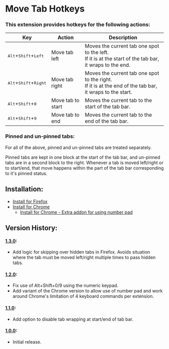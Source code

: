 # Move Tab Hotkeys

### This extension provides hotkeys for the following actions:

|Key|Action|Description|
|---|------|-----------|
|<kbd>Alt</kbd>+<kbd>Shift</kbd>+<kbd>Left</kbd>|Move tab left|Moves the current tab one spot to the left.<br/>If it is at the start of the tab bar, it wraps to the end.|
|<kbd>Alt</kbd>+<kbd>Shift</kbd>+<kbd>Right</kbd>|Move tab right|Moves the current tab one spot to the right.<br/>If it is at the end of the tab bar, it wraps to the start.|
|<kbd>Alt</kbd>+<kbd>Shift</kbd>+<kbd>0</kbd>|Move tab to start|Moves the current tab to the start of the tab bar.|
|<kbd>Alt</kbd>+<kbd>Shift</kbd>+<kbd>9</kbd>|Move tab to end|Moves the current tab to the end of the tab bar.|

### Pinned and un-pinned tabs:
For all of the above, pinned and un-pinned tabs are treated separately.

Pinned tabs are kept in one block at the start of the tab bar, and un-pinned tabs are in a second block to the right. Whenever a tab is moved left/right or to start/end, that move happens within the part of the tab bar corresponding to it's pinned status.

## Installation:
* [Install for Firefox](https://addons.mozilla.org/en-US/firefox/addon/move-tab-hotkeys/)
* [Install for Chrome](https://chrome.google.com/webstore/detail/move-tab-hotkeys/paafmjjgeiociknojggclhkbkaffjgoe)
    * [Install for Chrome - Extra addon for using number pad](https://chrome.google.com/webstore/detail/omhajbebapbleblliebjpmddcmalofgp)

## Version History:

#### [1.3.0](https://github.com/jmmerz/move-tab-hotkeys/releases/tag/v1.3.0):
* Add logic for skipping over hidden tabs in Firefox. Avoids situation where the tab must be moved left/right multiple times to pass hidden tabs.

#### [1.2.0](https://github.com/jmmerz/move-tab-hotkeys/releases/tag/v1.2.0):
* Fix use of Alt+Shift+0/9 using the numeric keypad.
* Add variant of the Chrome version to allow use of number pad and work around Chrome's limitation of 4 keyboard commands per extension.

#### [1.1.0](https://github.com/jmmerz/move-tab-hotkeys/releases/tag/v1.1.0):
* Add option to disable tab wrapping at start/end of tab bar.

#### [1.0.0](https://github.com/jmmerz/move-tab-hotkeys/releases/tag/v1.0.0):
* Initial release.

